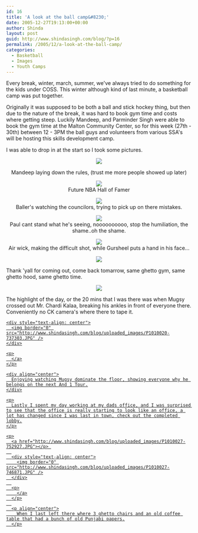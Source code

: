 ```yaml
---
id: 16
title: 'A look at the ball camp&#8230;'
date: 2005-12-27T19:13:00+00:00
author: Shinda
layout: post
guid: http://www.shindasingh.com/blog/?p=16
permalink: /2005/12/a-look-at-the-ball-camp/
categories:
  - Basketball
  - Images
  - Youth Camps
---
```

Every break, winter, march, summer, we've always tried to do something for the kids under COSS. This winter although kind of last minute, a basketball camp was put together.

Originally it was supposed to be both a ball and stick hockey thing, but then due to the nature of the break, it was hard to book gym time and costs where getting steep. Luckily Mandeep, and Parminder Singh were able to book the gym time at the Malton Community Center, so for this week (27th - 30th) between 12 - 3PM the ball guys and volunteers from various SSA's will be hosting this skills development camp.

I was able to drop in at the start so I took some pictures.

<p align="center">
  <a href="http://www.shindasingh.com/blog/uploaded_images/P1010002-704563.JPG"><img border="0" src="http://www.shindasingh.com/blog/uploaded_images/P1010002-799272.JPG" /></a>
</p>

<div align="center">
</div>

<div align="center">
  Mandeep laying down the rules, (trust me more people showed up later)
</div></p> 

<div style="text-align: center">
  <img border="0" src="http://www.shindasingh.com/blog/uploaded_images/P1010006-772219.JPG" />
</div>

</a>

<div align="center">
  Future NBA Hall of Famer
</div>

</p> 

<div style="text-align: center">
  <img border="0" src="http://www.shindasingh.com/blog/uploaded_images/P1010008-714970.JPG" />
</div>

</a>

<div align="center">
  Baller's watching the councilors, trying to pick up on there mistakes.
</div>

</p> 

<div style="text-align: center">
  <img border="0" src="http://www.shindasingh.com/blog/uploaded_images/P1010009-787468.JPG" />
</div>

</a>

<div align="center">
  Paul cant stand what he's seeing, noooooooooo, stop the humiliation, the shame..oh the shame.
</div>

</p> 

<div style="text-align: center">
  <img border="0" src="http://www.shindasingh.com/blog/uploaded_images/P1010013-734005.JPG" />
</div>

</a>

<div align="center">
  Air wick, making the difficult shot, while Gursheel puts a hand in his face...
</div>

</p> 

<div style="text-align: center">
  <img border="0" src="http://www.shindasingh.com/blog/uploaded_images/P1010018-728065.JPG" />
</div>

</a>Thank 'yall for coming out, come back tomarrow, same ghetto gym, same ghetto hood, same ghetto time.

<p align="center">
  <a href="http://www.shindasingh.com/blog/uploaded_images/P1010021-708913.JPG"></p> 
  
  <div style="text-align: center">
    <img border="0" src="http://www.shindasingh.com/blog/uploaded_images/P1010021-703384.JPG" />
  </div>
  
  <p>
    </a>The highlight of the day, or the 20 mins that I was there was when Mugsy crossed out Mr. Chardi Kalaa, breaking his ankles in front of everyone there. Conveniently no CK camera's where there to tape it.
  </p>
  
  <p>
    <a href="http://www.shindasingh.com/blog/uploaded_images/P1010020-742247.JPG"></p> 
    
    <div style="text-align: center">
      <img border="0" src="http://www.shindasingh.com/blog/uploaded_images/P1010020-737303.JPG" />
    </div>
    
    <p>
      </a>
    </p>
    
    <div align="center">
      Enjoying watching Mugsy dominate the floor, showing everyone why he belongs on the next And 1 Tour.
    </div>
    
    <p>
      Lastly I spent my day working at my dads office, and I was surprised to see that the office is really starting to look like an office, a lot has changed since I was last in town, check out the completed lobby.
    </p>
    
    <p>
      <a href="http://www.shindasingh.com/blog/uploaded_images/P1010027-752927.JPG"></p> 
      
      <div style="text-align: center">
        <img border="0" src="http://www.shindasingh.com/blog/uploaded_images/P1010027-746871.JPG" />
      </div>
      
      <p>
        </a>
      </p>
      
      <p align="center">
        When I last left there where 3 ghetto chairs and an old coffee table that had a bunch of old Punjabi papers.
      </p>